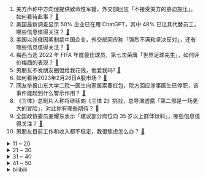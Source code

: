 1. 美方声称中方向俄提供致命性军援，外交部回应「不接受美方的胁迫施压」，如何看待此事？ [:link:](https://www.zhihu.com/question/586509470)
2. 美国最新调查显示 50% 企业已在用 ChatGPT，其中 48% 已让其代替员工，哪些信息值得关注？ [:link:](https://www.zhihu.com/question/586508762)
3. 美国以涉俄因素制裁中国企业，外交部回应称「强烈不满和坚决反对」，还有哪些信息值得关注？ [:link:](https://www.zhihu.com/question/586506457)
4. 梅西当选 2022 年 FIFA 年度最佳球员，第七次荣膺「世界足球先生」，如何评价梅西的表现？ [:link:](https://www.zhihu.com/question/586631200)
5. 男朋友不发朋友圈但给我花钱，他爱我吗? [:link:](https://www.zhihu.com/question/585235996)
6. 如何看待2023年2月28日A股市场？ [:link:](https://www.zhihu.com/question/586574903)
7. 网友举报山东大学二院一医生向家属索要红包，院方回应涉事医生已停职，该事件能起到什么警示作用？ [:link:](https://www.zhihu.com/question/586569702)
8. 《三体》总制片人称将继续向《三体 2》挑战，总导演透露「第二部是一场更大的冒险」，对此你有哪些期待？ [:link:](https://www.zhihu.com/question/585784464)
9. 全国政协委员姜耀东表示「建议部分岗位向 35 岁以上群体倾斜」，哪些信息值得关注？ [:link:](https://www.zhihu.com/question/586538029)
10. 男朋友目前工作和收入都不稳定，我很焦虑怎么办？ [:link:](https://www.zhihu.com/question/585263032)
<details>
<summary>11 ~ 20</summary>

11. 我们应该如何应对New Bing的到来？ [:link:](https://www.zhihu.com/question/584065414)
12. 有什么很喜欢的好书推荐吗？ [:link:](https://www.zhihu.com/question/580352763)
13. 中国即将开始准备选拔国际航天员，已有多个国家提出飞行需求，具有怎样的意义？有哪些信息值得关注？ [:link:](https://www.zhihu.com/question/586362225)
14. 《狂飙》中最惨的人是谁？ [:link:](https://www.zhihu.com/question/586380821)
15. 工信部通知，不得通过「静默下载」等方式欺骗误导用户下载安装 APP ，将带来哪些影响？ [:link:](https://www.zhihu.com/question/586473551)
16. 为什么有些中年男子每天坚持跑五公里还是大腹便便? [:link:](https://www.zhihu.com/question/457131875)
17. 苹果 M1 / M2 系列 Mac 用户终于获得 Win11 正式支持，这对用户使用有何影响？ [:link:](https://www.zhihu.com/question/584560425)
18. 如何评价大漠、朱一旦主演的小城悬疑短剧《非常警事》？ [:link:](https://www.zhihu.com/question/586338954)
19. 如何看待演员纪向宁考研 439 分，考研上四百分有多难？ [:link:](https://www.zhihu.com/question/585661658)
20. 著名经济学家厉以宁逝世，享年 92 岁，如何评价他的一生及学术贡献？ [:link:](https://www.zhihu.com/question/586599552)
</details>
<details>
<summary>21 ~ 30</summary>

21. 小孩偷雪糕，被老板打耳光，小孩打了老板鼻子，流鼻血了，老板住医院讹人，孩子家长该怎么办？ [:link:](https://www.zhihu.com/question/584927763)
22. 大连通报「饭店保洁员被开除」事件，宋某某拾金不昧行为属实，如何看待此事？ [:link:](https://www.zhihu.com/question/586508788)
23. 刘亦菲捧花头像为什么突然火了？ [:link:](https://www.zhihu.com/question/585431394)
24. 如何评价楚钧针对 Jackeylove 带引燃不带净化的复盘观点？ [:link:](https://www.zhihu.com/question/586479678)
25. 《流浪地球 2》为什么禁止数字生命？ [:link:](https://www.zhihu.com/question/572471527)
26. 为什么汽车的车机的水平如此之低（触摸延迟高，导航难用等），有没有可能与手机厂商合作推出车机？ [:link:](https://www.zhihu.com/question/287282417)
27. 甲流进入高发期，多地均有学校因学生患甲流停课，甲流和新冠都有哪些区别？应该如何预防？ [:link:](https://www.zhihu.com/question/586381009)
28. 新手练瑜伽，会不会很容易拉伤？ [:link:](https://www.zhihu.com/question/585259872)
29. 你跑步的时候脑子里会想些什么？ [:link:](https://www.zhihu.com/question/585251660)
30. 短视频的流行是否在对人的思维方式上产生了一定的负面影响？ [:link:](https://www.zhihu.com/question/577722862)
</details>
<details>
<summary>31 ~ 40</summary>

31. 假如可控核聚变成功，该用什么代替电费收入？ [:link:](https://www.zhihu.com/question/586374749)
32. 有哪些适合上班族的用时比较短的减肥运动？ [:link:](https://www.zhihu.com/question/584673181)
33. 有令人感到治愈的诗词吗？ [:link:](https://www.zhihu.com/question/584986252)
34. 哪些瞬间让你觉得养小猫咪真好真幸福？ [:link:](https://www.zhihu.com/question/579040399)
35. 失去了应届生的身份真的很难找工作吗？ [:link:](https://www.zhihu.com/question/556648354)
36. 宇宙中有什么连黑洞都无法吞噬的东西吗？ [:link:](https://www.zhihu.com/question/585761926)
37. 家长该如何跟孩子沟通？ [:link:](https://www.zhihu.com/question/41034169)
38. 如何评价荣耀 Magic5 系列的鹰眼相机？它能拍得又快又好是怎么做到的？ [:link:](https://www.zhihu.com/question/586594670)
39. 你最长的一段友谊是多久？ [:link:](https://www.zhihu.com/question/586372446)
40. 有什么护肤品是你用了很惊艳的？ [:link:](https://www.zhihu.com/question/578090250)
</details>
<details>
<summary>41 ~ 50</summary>

41. 健身一开始，最重要的第一步是什么？ [:link:](https://www.zhihu.com/question/584524196)
42. 有没有几本微积分入门的书推荐，类似科普的比如《什么是数学》？ [:link:](https://www.zhihu.com/question/21637926)
43. linux下的异步IO（AIO）是否已成熟？ [:link:](https://www.zhihu.com/question/26943558)
44. 如果可以，35岁的你会对25岁的自己说些什么？ [:link:](https://www.zhihu.com/question/508559232)
45. 《崩坏：星穹铁道》会是米哈游第二个原神吗？ [:link:](https://www.zhihu.com/question/585809253)
46. 运动减肥期间，饮食、运动、睡眠，哪一点最重要？ [:link:](https://www.zhihu.com/question/585259827)
47. 《战狼2》和《第一滴血》是不是同类型？ [:link:](https://www.zhihu.com/question/63441664)
48. AI 作画真的是个会无限进化的怪物吗？ [:link:](https://www.zhihu.com/question/558398027)
49. 如何评价爱潜水的乌贼新书《宿命之环》？ [:link:](https://www.zhihu.com/question/585994741)
50. 运动是否让你更自信？ [:link:](https://www.zhihu.com/question/585548727)
</details><details>
<summary>bilibili</summary>

1. 爆肝一个月！4w枚【订书钉】编制银鳞软甲 [:link:](//www.bilibili.com/video/BV1LA41117Vr)
2. 鹅鸭傻（2） [:link:](//www.bilibili.com/video/BV1nA41117dx)
3. 这才是大学生该有的快乐生活！ [:link:](//www.bilibili.com/video/BV1xD4y1g7LD)
4. 璃 月 摇 子 [:link:](//www.bilibili.com/video/BV1QD4y1g7W6)
5. 如何逃出法属圭亚那？【硬核狠人47】 [:link:](//www.bilibili.com/video/BV19s4y1b7JM)
6. 靠预制菜开店300家的“排队王”，味道一言难尽！【凭啥排长队ep05-外婆家总店】 [:link:](//www.bilibili.com/video/BV1dD4y1G7uz)
7. 好起来了！求求你回来看吧！2023年4月新番导视！【泛式】 [:link:](//www.bilibili.com/video/BV1Py4y1Z7p6)
8. 1200帧/秒！求证剑气是否真实存在！儿时的武侠梦，终会照进现实！ [:link:](//www.bilibili.com/video/BV1kx4y1F72e)
9. 【亮记生物鉴定】网络热传生物鉴定47 [:link:](//www.bilibili.com/video/BV1yM411j7NG)
10. 道士一生收养72弃婴，80岁羽化登真 [:link:](//www.bilibili.com/video/BV1dT411f79E)
<details>
<summary>11 ~ 20</summary>

11. 计算机课宣传片 [:link:](//www.bilibili.com/video/BV1cY411C7G2)
12. 唱哭无数人! 民族说唱登上中国日报！Moseee《给外婆的一封信》被无数官媒转发 [:link:](//www.bilibili.com/video/BV1jv4y1e7G5)
13. 路 的 尽 头 是 什 么 ？ [:link:](//www.bilibili.com/video/BV1kM4y1d7Fr)
14. “西方的水土养不活东方的花儿。”遗落在外国的珍宝们啊……赶快回家吧。 [:link:](//www.bilibili.com/video/BV11y4y1d7qg)
15. 吸毒明星在洗白，而一线民警在找线人尸体.... [:link:](//www.bilibili.com/video/BV1Pj411F76f)
16. 环球航行在好望角，相遇中国海军护航编队并收到舰长祝福！ [:link:](//www.bilibili.com/video/BV1bY4y127jT)
17. 被挂上热搜的“第一次吃华莱士”，背后藏着最残酷的底层之痛 [:link:](//www.bilibili.com/video/BV1cM411w7D9)
18. 为了听剑魔的笑声，我自制了lol全英雄语音网站！ [:link:](//www.bilibili.com/video/BV1Qy4y1o7BP)
19. 当我相信了东北人的“简单吃一点”… [:link:](//www.bilibili.com/video/BV1oy4y1d7Xe)
20. “你就想摘我的果 你还想捻我的花” [:link:](//www.bilibili.com/video/BV1YY4y127S6)
</details>
<details>
<summary>21 ~ 30</summary>

21. 我瞎编了一个护肤成分，请了位明星“代言”... [:link:](//www.bilibili.com/video/BV12Y4y127rj)
22. 恭喜你没考上，因为985根本配不上你 [:link:](//www.bilibili.com/video/BV15v4y1e7Fr)
23. mystery of love [:link:](//www.bilibili.com/video/BV1m84y1774Z)
24. 探秘全世界最大沙漠集市！仙人掌！蜗牛汤！20元吃到饱！ [:link:](//www.bilibili.com/video/BV1ix4y1F7ma)
25. 【胡桃】⚡你能忍受哒哒哒的洗脑么⚡嗷⚡ [:link:](//www.bilibili.com/video/BV1FR4y1i77b)
26. 飞花令再遇女粉，这诗词储备太超纲了！ [:link:](//www.bilibili.com/video/BV1wj411F7b4)
27. 如何30秒快速清空大脑停止胡思乱想？ [:link:](//www.bilibili.com/video/BV1cM411E72s)
28. 给身边的法盲朋友普个法 [:link:](//www.bilibili.com/video/BV11X4y197Nf)
29. “我去，这台词也太超前了！以前的编剧是真敢写啊！” [:link:](//www.bilibili.com/video/BV1VA41127n4)
30. 恋爱两年！女友最爱的男人不是我... [:link:](//www.bilibili.com/video/BV1bb411Q7NE)
</details>
<details>
<summary>31 ~ 40</summary>

31. 能玩一辈子的原版生存！！【第一期】 [:link:](//www.bilibili.com/video/BV15X4y197kT)
32. “这玩意,是给小孩看的吧?” [:link:](//www.bilibili.com/video/BV1Ng4y1H7xs)
33. 后来我不会再羡慕别人富裕的人生，只是悔恨自己读书太少，怪我没能成为他的骄傲 [:link:](//www.bilibili.com/video/BV15Y411e7VE)
34. 悉尼歌剧院附近超治愈的手工糖果 [:link:](//www.bilibili.com/video/BV1Cx4y1F7cd)
35. 海绵宝宝，时间要加速了！（珊迪的奇妙冒险——石之海op还原） [:link:](//www.bilibili.com/video/BV17T411i7wt)
36. “当年孙悟空的疯话变成了现实，这才是最讽刺的！” [:link:](//www.bilibili.com/video/BV1sX4y197Mk)
37. 看封面不知道在干嘛。 [:link:](//www.bilibili.com/video/BV1nM411E7A2)
38. 番茄先生续作！柠檬老师的恐怖课堂~ [:link:](//www.bilibili.com/video/BV1ns4y1j7qr)
39. 为了人民 [:link:](//www.bilibili.com/video/BV1uv4y1e7VY)
40. 骑行穿越大兴安岭，入住荒野带炕铁皮房，方圆十里无人烟有点害怕 [:link:](//www.bilibili.com/video/BV1i24y1J79E)
</details>
<details>
<summary>41 ~ 50</summary>

41. 唐僧肉、人参果和白骨精：为什么最受排挤的是悟空？ [:link:](//www.bilibili.com/video/BV1M84y1n7DT)
42. 【诺子】失明后的我如何看镜头？盲人Coser第一次摄影Vlog！ [:link:](//www.bilibili.com/video/BV1sY4y1U7WU)
43. 【TF家族】《一起去做的N件事》第十六件事：一起来请客吧！（下） [:link:](//www.bilibili.com/video/BV1T54y1w7y4)
44. 【STN快报第七季06】玩了原子之心我爱上了X box [:link:](//www.bilibili.com/video/BV1eg4y1H7Zb)
45. 隋卞一做 |中国火候菜的代表—油爆双脆 [:link:](//www.bilibili.com/video/BV1XT411i7RV)
46. 100%港式情歌！《乌梅子酱》真.粤语版！我钟意乌梅子酱，咁你呢？“我...钟意你！” [:link:](//www.bilibili.com/video/BV1N84y1n78B)
47. 【东盟十国08 | 柬埔寨】世界最落后国家之一，为何房价直逼上海？ [:link:](//www.bilibili.com/video/BV1rs4y1Z7XH)
48. 清理桥洞前和清理桥洞后，是不是特别的治愈 [:link:](//www.bilibili.com/video/BV1vs4y1Z7f8)
49. 中国社牛女人是如何在图书馆搭讪学霸帅哥的? [:link:](//www.bilibili.com/video/BV1kD4y1g7py)
50. #内向 #社恐 [:link:](//www.bilibili.com/video/BV1h84y1J7XQ)
</details>
<details>
<summary>51 ~ 60</summary>

51. 【CSGO整活】这不比龙狙好使？手感一下上来了。 [:link:](//www.bilibili.com/video/BV1aM411E77T)
52. 第一次动画课结课作业 [:link:](//www.bilibili.com/video/BV1Qg4y1n7ZS)
53. 阳光开朗，但是硬核“大男孩”🔥 [:link:](//www.bilibili.com/video/BV1Vs4y1b7Um)
54. 兆惠·前半生：乾隆朝第一神将，平准战争，杀穿西北？【乾隆往事】 [:link:](//www.bilibili.com/video/BV1ej41137AY)
55. 宁艺卓aespa首尔演唱会SOLO舞台 [:link:](//www.bilibili.com/video/BV1Zj411V7gc)
56. 读评论24.0，老非凡追杀粉丝，竟然被气到鬼畜 [:link:](//www.bilibili.com/video/BV1cY411C7Qm)
57. “懒教” [:link:](//www.bilibili.com/video/BV1A84y1n7wP)
58. 【恋爱指南】当你遇到一个非常喜欢的人——Matthew Hussey [:link:](//www.bilibili.com/video/BV1kT411i7qf)
59. 【摆烂填词】“他们正经我沙雕，整点活来笑一笑”【人生态度/穆小泠】 [:link:](//www.bilibili.com/video/BV1hY4y1U7GM)
60. 现实世界vs迪士尼世界 [:link:](//www.bilibili.com/video/BV1Gy4y1o7rC)
</details>
<details>
<summary>61 ~ 70</summary>

61. 《了不起的瑶茨比》（女王助阵篇） [:link:](//www.bilibili.com/video/BV1wj411F7Qt)
62. 【我肚子瘦下来了😭】亲测有效，15min站立瘦腰瘦肚子运动，无跑跳！（韩小四） [:link:](//www.bilibili.com/video/BV1Sg4y1n7bW)
63. 跨越全中国，只为拍下上百张【家庭财产全家福】 [:link:](//www.bilibili.com/video/BV18o4y1Y7iT)
64. 古代美女合集 [:link:](//www.bilibili.com/video/BV1Xv4y1W7AH)
65. 当男变态遇到了女变态 [:link:](//www.bilibili.com/video/BV19g4y1H7N6)
66. 看清楚啊 [:link:](//www.bilibili.com/video/BV18X4y1Q7f3)
67. 这些真的不是全国统一的！ [:link:](//www.bilibili.com/video/BV1124y1H7hW)
68. 【动画】☼ցɾҽҽղ աօɾӀժ☼ [:link:](//www.bilibili.com/video/BV1sv4y1e7FZ)
69. 宣传低糖饮食的朋友一定要把这几个列入案例 [:link:](//www.bilibili.com/video/BV1fY4y127W6)
70. 好消息劈了五个，坏消息一个没死 [:link:](//www.bilibili.com/video/BV1LA41127Mf)
</details>
<details>
<summary>71 ~ 80</summary>

71. 用1美元，10美元，100美元在美国分别能吃到什么汉堡！你们觉得哪种体验最值呢？ [:link:](//www.bilibili.com/video/BV1ns4y1j7ir)
72. 《原神》EP - 掬尘熠金之梦 [:link:](//www.bilibili.com/video/BV1ys4y1j76C)
73. 柳智敏Solo舞台 超清直拍 [:link:](//www.bilibili.com/video/BV1nb411X7di)
74. 1500一位的“西式中餐”，一口一道菜还担心吃不饱？ [:link:](//www.bilibili.com/video/BV1m24y1J7yE)
75. “他是让我唯一相信网红尽头不是带货，一个行动的巨人！” [:link:](//www.bilibili.com/video/BV1Fg4y1H7G3)
76. 鱼丸居然能做成像手打牛肉丸一样的弹性，而且我们还发明了新吃法。#美食 #车厘子 [:link:](//www.bilibili.com/video/BV14D4y1G73n)
77. 全网吹爆的大单槽，我替你们买了 [:link:](//www.bilibili.com/video/BV14X4y197Bw)
78. 当MC变成2D后？ [:link:](//www.bilibili.com/video/BV1XM41177o7)
79. 980元一个的粉色菠萝 到底值不值？ [:link:](//www.bilibili.com/video/BV1EX4y197Qy)
80. 美国生物医学学生日常 [:link:](//www.bilibili.com/video/BV1XM411J7xg)
</details>
<details>
<summary>81 ~ 90</summary>

81. 千万别报这种坑人的旅游团。。。 [:link:](//www.bilibili.com/video/BV1hj41137ff)
82. 大学生：开学了每一天都想死 [:link:](//www.bilibili.com/video/BV1bb411X71f)
83. 梅普露：怕痛，以高达形态出击【TD25定格动画】GSC梅普露拼装展示 [:link:](//www.bilibili.com/video/BV1X24y1J775)
84. 迪拜塔的地基到底有多牛？为啥地基要一直通电才安全？ [:link:](//www.bilibili.com/video/BV14s4y1j7Zn)
85. 120斤的南方人和180斤的北方人互换饮食是什么体验 [:link:](//www.bilibili.com/video/BV1bY411C7Rf)
86. 以为是苏联乌托邦，结果是毛子魅魔危机！！ [:link:](//www.bilibili.com/video/BV1mX4y1X7DH)
87. 对学姐心动需要多少秒？！! [:link:](//www.bilibili.com/video/BV19X4y197Nq)
88. 𝒄𝒊𝒕𝒚 𝒐𝒇 𝒔𝒕𝒂𝒓𝒔 250个绝美镜头 带你看完豆瓣TOP250 肖申克的救赎 阿甘正传 霸王别姬 超脱 千与千寻 楚门的世界 [:link:](//www.bilibili.com/video/BV1g84y1n72h)
89. 看看我的家族基因吧～ [:link:](//www.bilibili.com/video/BV1GM411w76X)
90. 『原神·尘歌壶』末日堡垒 集三区负荷合一 地下五层 跨区建筑 [:link:](//www.bilibili.com/video/BV1a24y1J7wK)
</details>
<details>
<summary>91 ~ 100</summary>

91. 【罗翔】如何面对荒诞、拒绝荒诞，观《七号房的礼物》有感 [:link:](//www.bilibili.com/video/BV1Nb411X7QR)
92. 我找到了，高中生成绩窝囊废的终极原因！ [:link:](//www.bilibili.com/video/BV19o4y1Y7ch)
93. 听电影？？这是你完全不了解的领域！！ [:link:](//www.bilibili.com/video/BV11T411i7u3)
94. 迷你世界被抄袭了？ [:link:](//www.bilibili.com/video/BV1qM4y1Z7Tx)
95. 如果明星假弹变成真的......【琵琶篇】 [:link:](//www.bilibili.com/video/BV1954y1c7ts)
96. 啊？5.0 [:link:](//www.bilibili.com/video/BV1dv4y1e73v)
97. 5个国家“最难唱”的歌！俄罗斯没人敢模仿，中国谁唱谁翻车！ [:link:](//www.bilibili.com/video/BV1PX4y197HV)
98. 楚钧：《热评鉴定》jklove不带净化团战被秒？输比赛AD全锅？拒绝印象流观赛！ [:link:](//www.bilibili.com/video/BV1EY411C7qv)
99. 奔跑吧，史蒂夫！！！ [:link:](//www.bilibili.com/video/BV1sA41117pe)
100. 奶奶：6 [:link:](//www.bilibili.com/video/BV1SM4y1d7Fr)
</details></details>